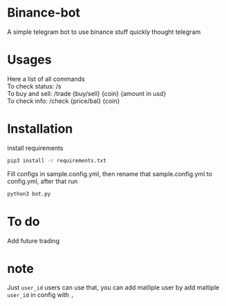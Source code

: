 # Binance-bot 
A simple telegram bot to use binance stuff quickly thought telegram

# Usages
Here a list of all commands
<br>
To check status:
/s
<br>
To buy and sell:
/trade {buy/sell} {coin} {amount in usd}
<br>
To check info:
/check {price/bal} {coin}

# Installation
install requirements
```bash
pip3 install -r requirements.txt
```
Fill configs in sample.config.yml, then rename that
 sample.config.yml to config.yml, after that run
```bash
python3 bot.py
```
# To do
Add future trading

# note 
Just `user_id` users can use  that, you can add matliple user by add maltiple `user_id`
in config with `,`
 

